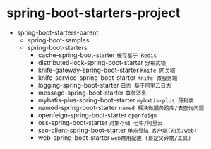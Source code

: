 # spring-boot-starters-project
- spring-boot-starters-parent
  - spring-boot-samples
  - spring-boot-starters
     - cache-spring-boot-starter `缓存基于 Redis`
     - distributed-lock-spring-boot-starter `分布式锁`
     - knife-gateway-spring-boot-starter `Knife 网关端`
     - knife-service-spring-boot-starter `Knife 微服务端`
     - logging-spring-boot-starter `日志 基于阿里云日志`
     - message-spring-boot-starter `事务消息`
     - mybatis-plus-spring-boot-starter `mybatis-plus 薄封装`
     - named-spring-boot-starter `named 解决微服务跨库/表查询问题`
     - openfeign-spring-boot-starter `openfeign`
     - oss-spring-boot-starter `对象存储 七牛/阿里云`
     - sso-client-spring-boot-starter `单点登陆 客户端(网关/web)`
     - web-spring-boot-starter `web常用配置 (自定义异常/工具)`
